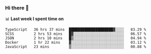 ### Hi there 👋

<!--
**DBvc/DBvc** is a ✨ _special_ ✨ repository because its `README.md` (this file) appears on your GitHub profile.

Here are some ideas to get you started:

- 🔭 I’m currently working on ...
- 🌱 I’m currently learning ...
- 👯 I’m looking to collaborate on ...
- 🤔 I’m looking for help with ...
- 💬 Ask me about ...
- 📫 How to reach me: ...
- 😄 Pronouns: ...
- ⚡ Fun fact: ...
-->

📊 **Last week I spent time on**
<!--START_SECTION:waka-->
```text
TypeScript   36 hrs 37 mins  ████████████████████▓░░░░   83.29 % 
SCSS         2 hrs 53 mins   █▓░░░░░░░░░░░░░░░░░░░░░░░   06.57 % 
JSON         2 hrs 10 mins   █▒░░░░░░░░░░░░░░░░░░░░░░░   04.94 % 
Docker       1 hr 22 mins    ▓░░░░░░░░░░░░░░░░░░░░░░░░   03.12 % 
JavaScript   23 mins         ▒░░░░░░░░░░░░░░░░░░░░░░░░   00.88 % 
```
<!--END_SECTION:waka-->
